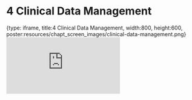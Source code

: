 # 4 Clinical Data Management
 
{type: iframe, title:4 Clinical Data Management, width:800, height:600, poster:resources/chapt_screen_images/clinical-data-management.png}
![](https://hutchdatascience.org/Clinical_Data_Management/clinical-data-management.html)
 

 
